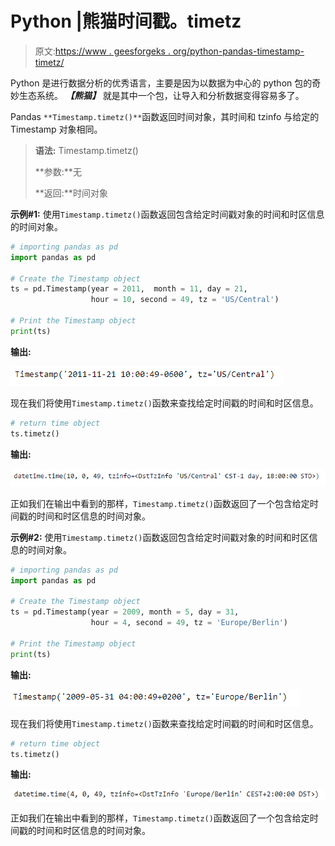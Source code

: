 # Python |熊猫时间戳。timetz

> 原文:[https://www . geesforgeks . org/python-pandas-timestamp-timetz/](https://www.geeksforgeeks.org/python-pandas-timestamp-timetz/)

Python 是进行数据分析的优秀语言，主要是因为以数据为中心的 python 包的奇妙生态系统。 ***【熊猫】*** 就是其中一个包，让导入和分析数据变得容易多了。

Pandas `**Timestamp.timetz()**`函数返回时间对象，其时间和 tzinfo 与给定的 Timestamp 对象相同。

> **语法:** Timestamp.timetz()
> 
> **参数:**无
> 
> **返回:**时间对象

**示例#1:** 使用`Timestamp.timetz()`函数返回包含给定时间戳对象的时间和时区信息的时间对象。

```py
# importing pandas as pd
import pandas as pd

# Create the Timestamp object
ts = pd.Timestamp(year = 2011,  month = 11, day = 21, 
                  hour = 10, second = 49, tz = 'US/Central') 

# Print the Timestamp object
print(ts)
```

**输出:**

![](img/46bacf48d4678c79bc6cd69f1866e796.png)

现在我们将使用`Timestamp.timetz()`函数来查找给定时间戳的时间和时区信息。

```py
# return time object
ts.timetz()
```

**输出:**

![](img/ad09548c9cac38e94bf0799b2ecc03e5.png)

正如我们在输出中看到的那样，`Timestamp.timetz()`函数返回了一个包含给定时间戳的时间和时区信息的时间对象。

**示例#2:** 使用`Timestamp.timetz()`函数返回包含给定时间戳对象的时间和时区信息的时间对象。

```py
# importing pandas as pd
import pandas as pd

# Create the Timestamp object
ts = pd.Timestamp(year = 2009, month = 5, day = 31, 
                  hour = 4, second = 49, tz = 'Europe/Berlin')

# Print the Timestamp object
print(ts)
```

**输出:**

![](img/d98f3b94a4739afa3c5c3e1b0193125e.png)

现在我们将使用`Timestamp.timetz()`函数来查找给定时间戳的时间和时区信息。

```py
# return time object
ts.timetz()
```

**输出:**

![](img/2050c39a29cbf16b1af98d4724a3cc7b.png)

正如我们在输出中看到的那样，`Timestamp.timetz()`函数返回了一个包含给定时间戳的时间和时区信息的时间对象。